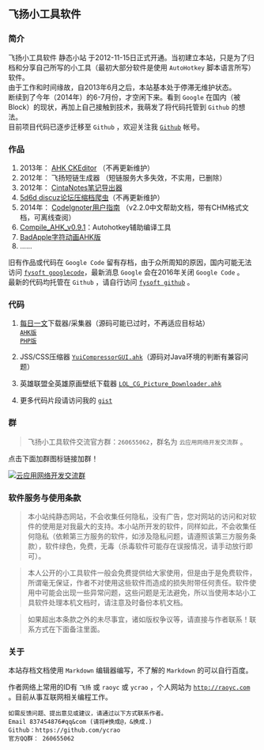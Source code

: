 飞扬小工具软件
----

### 简介

飞扬小工具软件 静态小站 于2012-11-15日正式开通。当初建立本站，只是为了归档和分享自己所写的小工具（最初大部分软件是使用 `AutoHotkey` 脚本语言所写）软件。    
由于工作和时间缘故，自2013年6月之后，本站基本处于停滞无维护状态。    
断续到了今年（2014年）的6-7月份，才空闲下来。看到 `Google` 在国内（被Block）的现状，再加上自己接触到技术，我萌发了将代码托管到 `Github` 的想法。  
目前项目代码已逐步迁移至 `Github` ，欢迎关注我 [`Github`](https://github.com/ycrao) 帐号。  

### 作品

1. 2013年： [AHK CKEditor](https://github.com/ycrao/ahk_ckeditor 'AHK CKEditor') （不再更新维护）
2. 2012年： 飞扬短链生成器 （短链服务大多失效，不实用，已删除）
3. 2012年： [CintaNotes笔记导出器](https://github.com/ycrao/cintanotes_xml2html 'CintaNotes笔记导出器')
4. [5d6d discuz论坛压缩档爬虫](https://github.com/ycrao/5d6d_archiver_crawler '5d6d discuz论坛压缩档爬虫')（不再更新维护）
5. 2014年： [CodeIgnoter用户指南](https://github.com/ycrao/codeigniter_user_guide_chs 'CodeIgnoter用户指南') （v2.2.0中文帮助文档，带有CHM格式文档，可离线查阅）
6. [Compile_AHK_v0.9.1](https://github.com/ycrao/Compile_AHK_Setup_v0.9.1 'Compile_AHK_Setup_v0.9.1')：Autohotkey辅助编译工具  
7. [BadApple字符动画AHK版](https://github.com/ycrao/BadApple 'BadApple字符动画AHK版')  
8. ......

旧有作品或代码在 `Google Code` 留有存档，由于众所周知的原因，国内可能无法访问 [`fysoft googlecode`](http://code.google.com/p/fysoft/downloads/list)，最新消息 `Google` 会在2016年关闭 `Google Code` 。  
最新的代码均托管在 `Github` ，请自行访问 [`fysoft github`](https://github.com/ycrao/fysoft) 。


### 代码

1. [每日一文](http://meiriyiwen.com/)下载器/采集器（源码可能已过时，不再适应目标站）  
[`AHK版`](https://gist.github.com/ycrao/68527cbbe058f1e644fd 'mryw.ahk')  
[`PHP版`](https://gist.github.com/ycrao/8dbc8763272dfa49eecc 'mryw.php')  

2. JSS/CSS压缩器 [`YuiCompressorGUI.ahk`](https://gist.github.com/ycrao/bd9a9f45e453f6aa2c72 'YuiCompressorGUI.ahk')（源码对Java环境的判断有兼容问题）  
3. 英雄联盟全英雄原画壁纸下载器 [`LOL_CG_Picture_Downloader.ahk`](https://gist.github.com/ycrao/d64eef0cc5a91f6a2a01 'LOL_CG_Picture_Downloader.ahk')  

4. 更多代码片段请访问我的 [`gist`](https://gist.github.com/ycrao/)  
 
### 群 
   
>    飞扬小工具软件交流官方群：`260655062`，群名为 `云应用网络开发交流群` 。
    
点击下面加群图标链接加群！ 

 [![云应用网络开发交流群](http://pub.idqqimg.com/wpa/images/group.png '群')](http://shang.qq.com/wpa/qunwpa?idkey=74209b380755a604e6c5484b6674f35e96f63247f90cb7a71153fce72fa8f92a '云应用网络开发交流群')

### 软件服务与使用条款

>   本小站纯静态网站，不会收集任何隐私，没有广告，您对网站的访问和对软件的使用是对我最大的支持。本小站所开发的软件，同样如此，不会收集任何隐私（依赖第三方服务的软件，如涉及隐私问题，请遵照该第三方服务条款），软件绿色，免费，无毒（杀毒软件可能存在误报情况，请手动放行即可）。  

>    本人公开的小工具软件一般会免费提供给大家使用，但是由于是免费软件，所谓毫无保证，作者不对使用这些软件而造成的损失附带任何责任。软件使用中可能会出现一些异常问题，这些问题是无法避免，所以当使用本站小工具软件处理本机文档时，请注意及时备份本机文档。  

>    如果超出本条款之外的未尽事宜，诸如版权争议等，请直接与作者联系！联系方式在下面备注里面。
 
### 关于

本站存档文档使用 `Markdown` 编辑器编写，不了解的 `Markdown` 的可以自行百度。  
  
作者网络上常用的ID有 `飞扬` 或 `raoyc` 或 `ycrao` ，个人网站为 [`http://raoyc.com`](http://raoyc.com) 。目前从事互联网相关编程工作。

    如需反馈问题、提出意见或建议，请通过以下方式联系作者。  
    Email 837454876#qq&com (请将#换成@，&换成.)  
    Github：https://github.com/ycrao  
    官方QQ群： 260655062  
